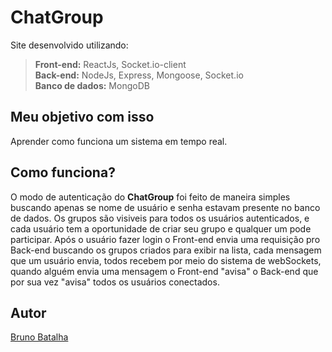 # ChatGroup

Site desenvolvido utilizando:
>**Front-end:** ReactJs, Socket.io-client\
**Back-end:** NodeJs, Express, Mongoose, Socket.io\
**Banco de dados:** MongoDB


## Meu objetivo com isso
Aprender como funciona um sistema em tempo real. 

## Como funciona?
O modo de autenticação do **ChatGroup** foi feito de maneira simples buscando apenas se nome de usuário e senha estavam presente no banco de dados. Os grupos são visiveis para todos os usuários autenticados, e cada usuário tem a oportunidade de criar seu grupo e qualquer um pode participar. Após o usuário fazer login o Front-end envia uma requisição pro Back-end buscando os grupos criados para exibir na lista, cada mensagem que um usuário envia, todos recebem por meio do sistema de webSockets, quando alguém envia uma mensagem o Front-end "avisa" o Back-end que por sua vez "avisa" todos os                                   usuários conectados.



## Autor
[Bruno Batalha](https://bruno-batalha.firebaseapp.com/)
